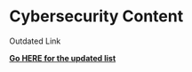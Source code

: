 # Cybersecurity Content

Outdated Link

**[Go HERE for the updated list](../)**


<!-- Auto-update: 2025-10-06T22:38:51.282853 -->

<!-- Auto-update: 2025-10-11T09:18:15.886900 -->
